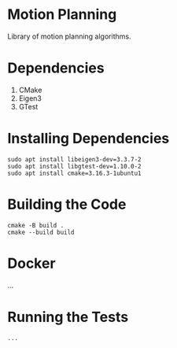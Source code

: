 # Motion Planning 
Library of motion planning algorithms.

# Dependencies
1. CMake 
2. Eigen3
3. GTest

# Installing Dependencies
```
sudo apt install libeigen3-dev=3.3.7-2
sudo apt install libgtest-dev=1.10.0-2
sudo apt install cmake=3.16.3-1ubuntu1
```

# Building the Code
```
cmake -B build .
cmake --build build
```

# Docker
...

# Running the Tests
```
...
```

